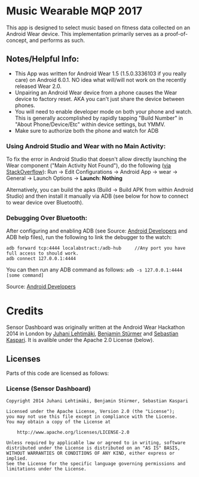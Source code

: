 # Music Wearable MQP 2017
This app is designed to select music based on fitness data collected on an Android Wear device. This implementation primarily serves as a proof-of-concept, and performs as such.

## Notes/Helpful Info:
 - This App was written for Android Wear  1.5 (1.5.0.3336103 if you really care) on Android 6.0.1. NO idea what will/will not work on the recently released Wear 2.0.
 - Unpairing an Android Wear device from a phone causes the Wear device to factory reset. AKA you can't just share the device between phones.
 - You will need to enable developer mode on both your phone and watch. This is generally accomplished by rapidly tapping "Build Number" in "About Phone/Device/Etc" within device settings, but YMMV.
 - Make sure to authorize both the phone and watch for ADB

 ### Using Android Studio and Wear with no Main Activity:

To fix the error in Android Studio that doesn't allow directly launching the Wear component ("Main Activity Not Found"), do the following ([via StackOverflow](http://stackoverflow.com/a/40113469)):
Run -> Edit Configurations -> Android App -> wear -> General -> Launch Options -> **Launch: Nothing**

Alternatively, you can build the apks (Build -> Build APK from within Android Studio) and then install it manually via ADB (see below for how to connect to wear device over Bluetooth).

### Debugging Over Bluetooth:
After configuring and enabling ADB (see Source: [Android Developers](https://developer.android.com/training/wearables/apps/bt-debugging.html "Debugging over Bluetooth | Android Developers") and ADB help files), run the following to link the debugger to the watch: 

    adb forward tcp:4444 localabstract:/adb-hub     //Any port you have full access to should work.
    adb connect 127.0.0.1:4444                          

You can then run any ADB command as follows:
`adb -s 127.0.0.1:4444 [some command]`

Source: [Android Developers](https://developer.android.com/training/wearables/apps/bt-debugging.html "Debugging over Bluetooth | Android Developers")


# Credits

Sensor Dashboard was originally written at the Android Wear Hackathon 2014 in London by [Juhani Lehtimäki](https://plus.google.com/+JuhaniLehtim%C3%A4ki/posts), [Benjamin Stürmer](https://stuermer-benjamin.de/) and [Sebastian Kaspari](https://plus.google.com/+SebastianKaspari/posts). It is avalible under the Apache 2.0 License (below).


## Licenses

Parts of this code are licensed as follows:

### License (Sensor Dashboard)

    Copyright 2014 Juhani Lehtimäki, Benjamin Stürmer, Sebastian Kaspari
    
    Licensed under the Apache License, Version 2.0 (the "License");
    you may not use this file except in compliance with the License.
    You may obtain a copy of the License at
    
        http://www.apache.org/licenses/LICENSE-2.0

    Unless required by applicable law or agreed to in writing, software
    distributed under the License is distributed on an "AS IS" BASIS,
    WITHOUT WARRANTIES OR CONDITIONS OF ANY KIND, either express or implied.
    See the License for the specific language governing permissions and
    limitations under the License.
